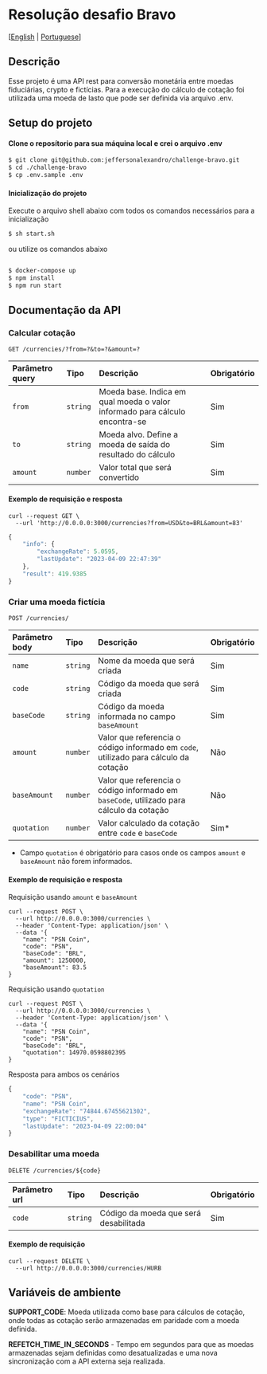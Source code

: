 # Resolução desafio Bravo 

[[English](README.md) | [Portuguese](README.pt.md)]

## Descrição

Esse projeto é uma API rest para conversão monetária entre moedas fiduciárias, crypto e fictícias. Para a execução do cálculo de cotação foi utilizada uma moeda de lasto que pode ser definida via arquivo .env.

## Setup do projeto
#### Clone o reposítorio para sua máquina local e crei o arquivo .env
```bash
$ git clone git@github.com:jeffersonalexandro/challenge-bravo.git
$ cd ./challenge-bravo 
$ cp .env.sample .env
```

#### Inicialização do projeto
Execute o arquivo shell abaixo com todos os comandos necessários para a inicialização
```bash
$ sh start.sh
```

ou utilize os comandos abaixo

```bash

$ docker-compose up
$ npm install
$ npm run start
```

## Documentação da API

### Calcular cotação

`GET /currencies/?from=?&to=?&amount=?`

| Parâmetro query  | Tipo       | Descrição                                   | Obrigatório | 
| :---------- | :--------- | :------------------------------------------ | :------------------------------------------ |
| `from` | `string` | Moeda base. Indica em qual moeda o valor informado para cálculo encontra-se | Sim |
| `to` | `string` | Moeda alvo. Define a moeda de saída do resultado do cálculo | Sim |
| `amount` | `number` | Valor total que será convertido | Sim |

#### Exemplo de requisição e resposta
```curl
curl --request GET \
  --url 'http://0.0.0.0:3000/currencies?from=USD&to=BRL&amount=83'
```
```javascript
{
	"info": {
		"exchangeRate": 5.0595,
		"lastUpdate": "2023-04-09 22:47:39"
	},
	"result": 419.9385
}
```

### Criar uma moeda fictícia

`POST /currencies/`

| Parâmetro body  | Tipo       | Descrição                                   | Obrigatório                             | 
| :---------- | :--------- | :------------------------------------------ | :------------------------------------------ |
| `name`      | `string` | Nome da moeda que será criada | Sim |
| `code`      | `string` | Código da moeda que será criada | Sim |
| `baseCode`      | `string` | Código da moeda informada no campo `baseAmount` | Sim |
| `amount`      | `number` | Valor que referencia o código informado em `code`, utilizado para cálculo da cotação | Não |
| `baseAmount`      | `number` | Valor que referencia o código informado em `baseCode`, utilizado para cálculo da cotação  | Não |
| `quotation`      | `number` | Valor calculado da cotação entre `code` e `baseCode` | Sim* |

* Campo `quotation` é obrigatório para casos onde os campos `amount` e `baseAmount` não forem informados.

#### Exemplo de requisição e resposta
Requisição usando `amount` e `baseAmount`
```curl
curl --request POST \
  --url http://0.0.0.0:3000/currencies \
  --header 'Content-Type: application/json' \
  --data '{
	"name": "PSN Coin",
	"code": "PSN",
	"baseCode": "BRL",
	"amount": 1250000,
	"baseAmount": 83.5
}
```
Requisição usando `quotation`
```curl
curl --request POST \
  --url http://0.0.0.0:3000/currencies \
  --header 'Content-Type: application/json' \
  --data '{
	"name": "PSN Coin",
	"code": "PSN",
	"baseCode": "BRL",
	"quotation": 14970.0598802395
}
```

Resposta para ambos os cenários
```javascript
{
	"code": "PSN",
	"name": "PSN Coin",
	"exchangeRate": "74844.67455621302",
	"type": "FICTICIUS",
	"lastUpdate": "2023-04-09 22:00:04"
}
```

### Desabilitar uma moeda

`DELETE /currencies/${code}`

| Parâmetro url   | Tipo       | Descrição                                   | Obrigatório | 
| :---------- | :--------- | :------------------------------------------ | :------------------------------------------ |
| `code` | `string` | Código da moeda que será desabilitada | Sim |

#### Exemplo de requisição
```curl
curl --request DELETE \
  --url http://0.0.0.0:3000/currencies/HURB
```
## Variáveis de ambiente

**SUPPORT_CODE**: Moeda utilizada como base para cálculos de cotação, onde todas as cotação serão armazenadas em paridade com a moeda definida.

**REFETCH_TIME_IN_SECONDS** - Tempo em segundos para que as moedas armazenadas sejam definidas como desatualizadas e uma nova sincronização com a API externa seja realizada.
